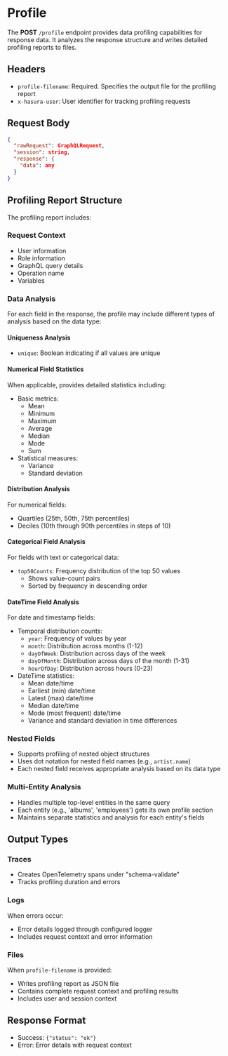 # Profile

The **POST** `/profile` endpoint provides data profiling capabilities for response data. It analyzes the response structure and writes detailed profiling reports to files.

## Headers

- `profile-filename`: Required. Specifies the output file for the profiling report
- `x-hasura-user`: User identifier for tracking profiling requests

## Request Body
```json
{
  "rawRequest": GraphQLRequest,
  "session": string,
  "response": {
    "data": any
  }
}
```

## Profiling Report Structure

The profiling report includes:

### Request Context
- User information
- Role information
- GraphQL query details
- Operation name
- Variables

### Data Analysis
For each field in the response, the profile may include different types of analysis based on the data type:

#### Uniqueness Analysis
- `unique`: Boolean indicating if all values are unique

#### Numerical Field Statistics
When applicable, provides detailed statistics including:
- Basic metrics:
    - Mean
    - Minimum
    - Maximum
    - Average
    - Median
    - Mode
    - Sum
- Statistical measures:
    - Variance
    - Standard deviation

#### Distribution Analysis
For numerical fields:
- Quartiles (25th, 50th, 75th percentiles)
- Deciles (10th through 90th percentiles in steps of 10)

#### Categorical Field Analysis
For fields with text or categorical data:
- `top50Counts`: Frequency distribution of the top 50 values
    - Shows value-count pairs
    - Sorted by frequency in descending order

#### DateTime Field Analysis
For date and timestamp fields:
- Temporal distribution counts:
    - `year`: Frequency of values by year
    - `month`: Distribution across months (1-12)
    - `dayOfWeek`: Distribution across days of the week
    - `dayOfMonth`: Distribution across days of the month (1-31)
    - `hourOfDay`: Distribution across hours (0-23)
- DateTime statistics:
    - Mean date/time
    - Earliest (min) date/time
    - Latest (max) date/time
    - Median date/time
    - Mode (most frequent) date/time
    - Variance and standard deviation in time differences

### Nested Fields
- Supports profiling of nested object structures
- Uses dot notation for nested field names (e.g., `artist.name`)
- Each nested field receives appropriate analysis based on its data type

### Multi-Entity Analysis
- Handles multiple top-level entities in the same query
- Each entity (e.g., 'albums', 'employees') gets its own profile section
- Maintains separate statistics and analysis for each entity's fields

## Output Types

### Traces
- Creates OpenTelemetry spans under "schema-validate"
- Tracks profiling duration and errors

### Logs
When errors occur:
- Error details logged through configured logger
- Includes request context and error information

### Files
When `profile-filename` is provided:
- Writes profiling report as JSON file
- Contains complete request context and profiling results
- Includes user and session context

## Response Format
- Success: `{"status": "ok"}`
- Error: Error details with request context
